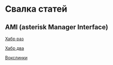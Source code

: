# Свалка статей

## AMI (asterisk Manager Interface)

[Хабр раз](https://habr.com/ru/post/64105/)

[Хабр два](https://habr.com/ru/post/64243/)

[Вокслинки](https://voxlink.ru/kb/asterisk-configuration/ami/)
